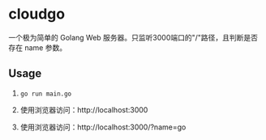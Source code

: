 # cloudgo

一个极为简单的 Golang Web 服务器。只监听3000端口的"/"路径，且判断是否存在 name 参数。

## Usage

1. `go run main.go`

2. 使用浏览器访问：http://localhost:3000

3. 使用浏览器访问：http://localhost:3000/?name=go
